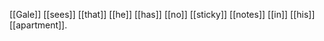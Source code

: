 [[Gale]] [[sees]] [[that]] [[he]] [[has]] [[no]] [[sticky]] [[notes]] [[in]] [[his]] [[apartment]].  
